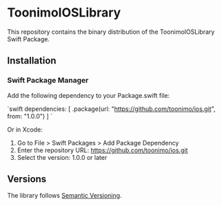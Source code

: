 # ToonimoIOSLibrary

This repository contains the binary distribution of the ToonimoIOSLibrary Swift Package.

## Installation

### Swift Package Manager

Add the following dependency to your Package.swift file:

\`swift
dependencies: [
    .package(url: "https://github.com/toonimo/ios.git", from: "1.0.0")
]
\`

Or in Xcode:
1. Go to File > Swift Packages > Add Package Dependency
2. Enter the repository URL: https://github.com/toonimo/ios.git
3. Select the version: 1.0.0 or later

## Versions

The library follows [Semantic Versioning](https://semver.org/).
